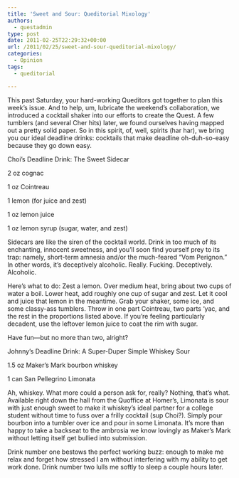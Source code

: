 ```yaml
---
title: 'Sweet and Sour: Queditorial Mixology'
authors: 
  - questadmin
type: post
date: 2011-02-25T22:29:32+00:00
url: /2011/02/25/sweet-and-sour-queditorial-mixology/
categories:
  - Opinion
tags:
  - queditorial

---
```

This past Saturday, your hard-working Queditors got together to plan this week’s issue. And to help, um, lubricate the weekend’s collaboration, we introduced a cocktail shaker into our efforts to create the Quest. A few tumblers (and several Cher hits) later, we found ourselves having mapped out a pretty solid paper. So in this spirit, of, well, spirits (har har), we bring you our ideal deadline drinks: cocktails that make deadline oh-duh-so-easy because they go down easy.

Choi’s Deadline Drink: The Sweet Sidecar

2 oz cognac
  
1 oz Cointreau
  
1 lemon (for juice and zest)
  
1 oz lemon juice
  
1 oz lemon syrup (sugar, water, and zest)

Sidecars are like the siren of the cocktail world. Drink in too much of its enchanting, innocent sweetness, and you’ll soon find yourself prey to its trap: namely, short-term amnesia and/or the much-feared “Vom Perignon.” In other words, it’s deceptively alcoholic. Really. Fucking. Deceptively. Alcoholic.

Here’s what to do: Zest a lemon. Over medium heat, bring about two cups of water a boil. Lower heat, add roughly one cup of sugar and zest. Let it cool and juice that lemon in the meantime. Grab your shaker, some ice, and some classy-ass tumblers. Throw in one part Cointreau, two parts ‘yac, and the rest in the proportions listed above. If you’re feeling particularly decadent, use the leftover lemon juice to coat the rim with sugar.

Have fun—but no more than two, alright?

Johnny’s Deadline Drink: A Super-Duper Simple Whiskey Sour

1.5 oz Maker’s Mark bourbon whiskey
  
1 can San Pellegrino Limonata

Ah, whiskey. What more could a person ask for, really? Nothing, that’s what. Available right down the hall from the Quoffice at Homer’s, Limonata is sour with just enough sweet to make it whiskey’s ideal partner for a college student without time to fuss over a frilly cocktail (sup Choi?). Simply pour bourbon into a tumbler over ice and pour in some Limonata. It’s more than happy to take a backseat to the ambrosia we know lovingly as Maker’s Mark without letting itself get bullied into submission.

Drink number one bestows the perfect working buzz: enough to make me relax and forget how stressed I am without interfering with my ability to get work done. Drink number two lulls me softly to sleep a couple hours later.